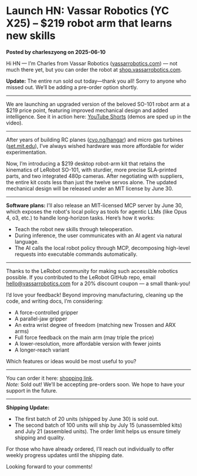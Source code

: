 # Launch HN: Vassar Robotics (YC X25) – $219 robot arm that learns new skills

**Posted by charleszyong on 2025-06-10**

Hi HN — I’m Charles from Vassar Robotics ([vassarrobotics.com](https://vassarrobotics.com)) — not much there yet, but you can order the robot at [shop.vassarrobotics.com](https://shop.vassarrobotics.com/products/navrim-robot-that-learns-skills-in-30-minutes).

**Update:** The entire run sold out today—thank you all! Sorry to anyone who missed out. We’ll be adding a pre-order option shortly.

---

We are launching an upgraded version of the beloved SO-101 robot arm at a $219 price point, featuring improved mechanical design and added intelligence. See it in action here: [YouTube Shorts](https://youtube.com/shorts/xNyPKJZI400) (demos are sped up in the video).

---

After years of building RC planes ([cyo.ng/hangar](https://cyo.ng/hangar)) and micro gas turbines ([set.mit.edu](https://set.mit.edu)), I’ve always wished hardware was more affordable for wider experimentation.

Now, I’m introducing a $219 desktop robot-arm kit that retains the kinematics of LeRobot SO-101, with sturdier, more precise SLA-printed parts, and two integrated 480p cameras. After negotiating with suppliers, the entire kit costs less than just the twelve servos alone. The updated mechanical design will be released under an MIT license by June 30.

---

**Software plans:** I’ll also release an MIT-licensed MCP server by June 30, which exposes the robot's local policy as tools for agentic LLMs (like Opus 4, o3, etc.) to handle long-horizon tasks. Here’s how it works:

- Teach the robot new skills through teleoperation.
- During inference, the user communicates with an AI agent via natural language.
- The AI calls the local robot policy through MCP, decomposing high-level requests into executable commands automatically.

---

Thanks to the LeRobot community for making such accessible robotics possible. If you contributed to the LeRobot GitHub repo, email hello@vassarrobotics.com for a 20% discount coupon — a small thank-you!

I’d love your feedback! Beyond improving manufacturing, cleaning up the code, and writing docs, I’m considering:

- A force-controlled gripper
- A parallel-jaw gripper
- An extra wrist degree of freedom (matching new Trossen and ARX arms)
- Full force feedback on the main arm (may triple the price)
- A lower-resolution, more affordable version with fewer joints
- A longer-reach variant

Which features or ideas would be most useful to you?

---

You can order it here: [shopping link](https://shop.vassarrobotics.com/products/navrim-robot-that-learns-skills-in-30-minutes).  
*Note:* Sold out! We’ll be accepting pre-orders soon. We hope to have your support in the future.

---

**Shipping Update:**  
- The first batch of 20 units (shipped by June 30) is sold out.  
- The second batch of 100 units will ship by July 15 (unassembled kits) and July 21 (assembled units). The order limit helps us ensure timely shipping and quality.

For those who have already ordered, I’ll reach out individually to offer weekly progress updates until the shipping date.

Looking forward to your comments!